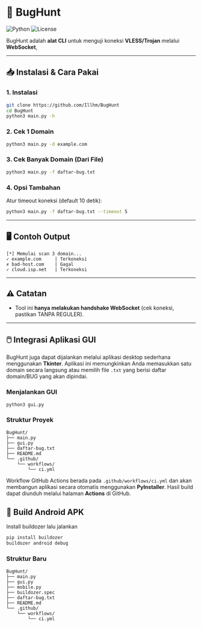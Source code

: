 # 🐞 BugHunt

![Python](https://img.shields.io/badge/python-3.8%2B-blue) ![License](https://img.shields.io/badge/license-MIT-green)

BugHunt adalah **alat CLI** untuk menguji koneksi **VLESS/Trojan** melalui **WebSocket**, 

---

## 📥 Instalasi & Cara Pakai

### 1. Instalasi
```bash
git clone https://github.com/Illhm/BugHunt
cd BugHunt
python3 main.py -h
```

### 2. Cek 1 Domain
```bash
python3 main.py -d example.com
```

### 3. Cek Banyak Domain (Dari File)
```bash
python3 main.py -f daftar-bug.txt
```

### 4. Opsi Tambahan
Atur timeout koneksi (default 10 detik):
```bash
python3 main.py -f daftar-bug.txt --timeout 5
```

---

## 🖥 Contoh Output
```
[*] Memulai scan 3 domain...
✓ example.com     | Terkoneksi
✗ bad-host.com    | Gagal
✓ cloud.isp.net   | Terkoneksi
```

---

## ⚠️ Catatan
- Tool ini **hanya melakukan handshake WebSocket** (cek koneksi, pastikan TANPA REGULER).

---

## 🖱️ Integrasi Aplikasi GUI
BugHunt juga dapat dijalankan melalui aplikasi desktop sederhana menggunakan **Tkinter**.
Aplikasi ini memungkinkan Anda memasukkan satu domain secara langsung atau memilih
file `.txt` yang berisi daftar domain/BUG yang akan dipindai.

### Menjalankan GUI
```bash
python3 gui.py
```

### Struktur Proyek
```
BugHunt/
├── main.py
├── gui.py
├── daftar-bug.txt
├── README.md
└── .github/
    └── workflows/
        └── ci.yml
```

Workflow GitHub Actions berada pada `.github/workflows/ci.yml` dan akan
membangun aplikasi secara otomatis menggunakan **PyInstaller**. Hasil build
dapat diunduh melalui halaman **Actions** di GitHub.

## 📱 Build Android APK
Install buildozer lalu jalankan
```bash
pip install buildozer
buildozer android debug
```

### Struktur Baru
```
BugHunt/
├── main.py
├── gui.py
├── mobile.py
├── buildozer.spec
├── daftar-bug.txt
├── README.md
└── .github/
    └── workflows/
        └── ci.yml
```
